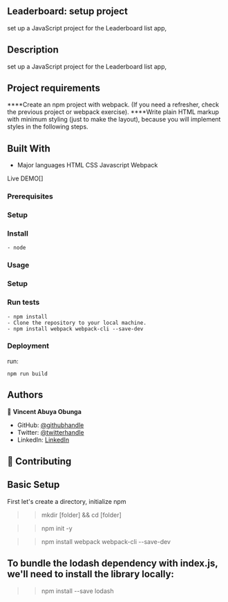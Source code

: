 ## Leaderboard: setup project

set up a JavaScript project for the Leaderboard list app,

## Description

set up a JavaScript project for the Leaderboard list app,

## Project requirements

****Create an npm project with webpack. (If you need a refresher, check the previous project or webpack exercise).
****Write plain HTML markup with minimum styling (just to make the layout), because you will implement styles in the following steps. 

## Built With

- Major languages
  HTML
  CSS
  Javascript
  Webpack



Live DEMO[]

### Prerequisites

### Setup

### Install

    - node

### Usage

### Setup

### Run tests

```
- npm install
- Clone the repository to your local machine.
- npm install webpack webpack-cli --save-dev
```

### Deployment

run:

```
npm run build
```

## Authors

👤 **Vincent Abuya Obunga**

- GitHub: [@githubhandle](https://github.com/vabuyia)
- Twitter: [@twitterhandle](https://twitter.com/vabuya)
- LinkedIn: [LinkedIn](https://linkedin.com/in/linkedinhandle)

## 🤝 Contributing

## Basic Setup

First let's create a directory, initialize npm

> > mkdir [folder] && cd [folder]

> > npm init -y

> > npm install webpack webpack-cli --save-dev

## To bundle the lodash dependency with index.js, we'll need to install the library locally:

> > npm install --save lodash
